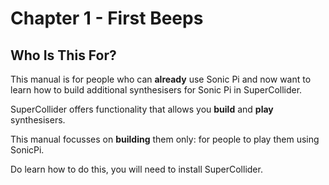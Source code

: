# Chapter 1 - First Beeps

## Who Is This For?

This manual is for people who can **already** use Sonic Pi and now want to learn how to build additional synthesisers for Sonic Pi in SuperCollider.

SuperCollider offers functionality that allows you **build** and **play** synthesisers.

This manual focusses on **building** them only: for people to play them using SonicPi.

Do learn how to do this, you will need to install SuperCollider.
